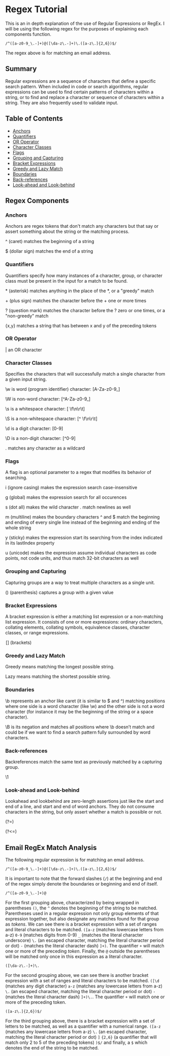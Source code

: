 # Regex Tutorial

This is an in depth explanation of the use of Regular Expressions or RegEx.
I will be using the following regex for the purposes of explaining each components function. 
```
/^([a-z0-9_\.-]+)@([\da-z\.-]+)\.([a-z\.]{2,6})$/
```
The regex above is for matching an email address.

## Summary

Regular expressions are a sequence of characters that define a specific search pattern. When included in code or search algorithms, regular expressions can be used to find certain patterns of characters within a string, or to find and replace a character or sequence of characters within a string. They are also frequently used to validate input.

## Table of Contents

- [Anchors](#anchors)
- [Quantifiers](#quantifiers)
- [OR Operator](#or-operator)
- [Character Classes](#character-classes)
- [Flags](#flags)
- [Grouping and Capturing](#grouping-and-capturing)
- [Bracket Expressions](#bracket-expressions)
- [Greedy and Lazy Match](#greedy-and-lazy-match)
- [Boundaries](#boundaries)
- [Back-references](#back-references)
- [Look-ahead and Look-behind](#look-ahead-and-look-behind)

## Regex Components

### **Anchors**

Anchors are regex tokens that don't match any characters but that say or assert something about the string or the matching process.

^ (caret) matches the beginning of a string

\$ (dollar sign) matches the end of a string

### **Quantifiers**

Quantifiers specify how many instances of a character, group, or character class must be present in the input for a match to be found.

\* (asterisk) matches anything in the place of the *, or a "greedy" match

\+ (plus sign) matches the character before the + one or more times

? (question mark) matches the character before the ? zero or one times, or a "non-greedy" match

{x,y} matches a string that has between x and y of the preceding tokens

### **OR Operator**

| an OR character

### **Character Classes**

Specifies the characters that will successfully match a single character from a given input string.

\w is word (program identifier) character: [A-Za-z0-9_]

\W is non-word character: [^A-Za-z0-9_]

\s is a whitespace character: [ \f\n\r\t]

\S is a non-whitespace character: [^ \f\n\r\t]

\d is a digit character: [0-9]

\D is a non-digit character: [^0-9]

. matches any character as a wildcard

### **Flags**

A flag is an optional parameter to a regex that modifies its behavior of searching.

i (ignore casing) makes the expression search case-insensitive

g (global) makes the expression search for all occurences

s (dot all) makes the wild character . match newlines as well

m (multiline) makes the boundary characters ^ and $ match the beginning and ending of every single line instead of the beginning and ending of the whole string

y (sticky) makes the expression start its searching from the index indicated in its lastIndex property

u (unicode) makes the expression assume individual characters as code points, not code units, and thus match 32-bit characters as well

### **Grouping and Capturing**

Capturing groups are a way to treat multiple characters as a single unit.

() (parenthesis) captures a group with a given value

### **Bracket Expressions**

A bracket expression is either a matching list expression or a non-matching list expression. 
It consists of one or more expressions: ordinary characters, collating elements, collating symbols, equivalence classes, character classes, or range expressions.

 [] (brackets)

### **Greedy and Lazy Match**

Greedy means matching the longest possible string.

Lazy means matching the shortest possible string.

### **Boundaries**

\b represents an anchor like caret (it is similar to $ and ^) matching positions where one side is a word character (like \w) and the other side is not a word character (for instance it may be the beginning of the string or a space character).

\B is its negation and matches all positions where \b doesn’t match and could be if we want to find a search pattern fully surrounded by word characters.

### **Back-references**

Backreferences match the same text as previously matched by a capturing group.

\1

### **Look-ahead and Look-behind**

Lookahead and lookbehind are zero-length assertions just like the start and end of a line, and start and end of word anchors.
They do not consume characters in the string, but only assert whether a match is possible or not.

(?=)

(?<=)

## **Email RegEx Match Analysis**

The following regular expression is for matching an email address.

```
/^([a-z0-9_\.-]+)@([\da-z\.-]+)\.([a-z\.]{2,6})$/
```

It is important to note that the forward slashes (`/`) at the beginning and end of the regex simply denote the boundaries or beginning and end of itself.

```
/^([a-z0-9_\.-]+)@
```

For the first grouping above, characterized by being wrapped in parentheses `()`, the `^` denotes the beginning of the string to be matched. Parentheses used in a regular expression not only group elements of that expression together, but also designate any matches found for that group as *tokens*. We can see there is a bracket expression with a set of ranges and literal characters to be matched. `([a-z` (matches lowercase letters from a-z) `0-9` (matches digits from 0-9) `_` (matches the literal character underscore) `\.` (an escaped character, matching the literal character period or dot) `-` (matches the literal character dash) `]+)`. The quantifier `+` will match one or more of the preceding *token*. Finally, the `@` outside the parentheses will be matched only once in this expression as a literal character.

```
([\da-z\.-]+)\.
```

For the second grouping above, we can see there is another bracket expression with a set of ranges and literal characters to be matched. `([\d` (matches any digit character) `a-z` (matches any lowercase letters from a-z) `\.` (an escaped character, matching the literal character period or dot) `-` (matches the literal character dash) `]+)\.`. The quantifier `+` will match one or more of the preceding token.

```
([a-z\.]{2,6})$/
```

For the third grouping above, there is a bracket expression with a set of letters to be matched, as well as a quantifier with a numerical range. `([a-z` (matches any lowercase letters from a-z) `\.` (an escaped character, matching the literal character period or dot) `]` `{2,6}` (a quantifier that will match only 2 to 5 of the preceding tokens) `)$/` and finally, a `$` which denotes the end of the string to be matched.
